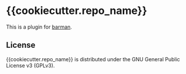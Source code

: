 # {{cookiecutter.repo_name}}

This is a plugin for [barman](https://github.com/barmanaginn/barman).

## License 

{{cookiecutter.repo_name}} is distributed under the GNU General Public License v3 (GPLv3).

